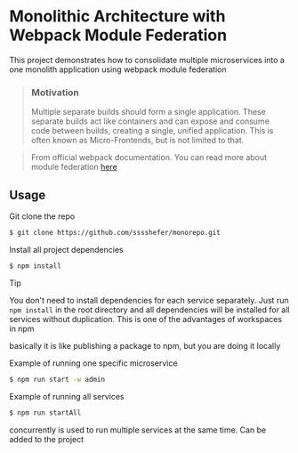 # Monolithic Architecture with Webpack Module Federation
 This project demonstrates how to consolidate multiple microservices into a one monolith application using webpack module federation


> <h3> Motivation </h3> 
> Multiple separate builds should form a single application. These separate builds act like containers and can expose and consume code between builds, creating a single, unified application.
> This is often known as Micro-Frontends, but is not limited to that. <br/>

> From official webpack documentation. You can read more about module federation [here](https://webpack.js.org/concepts/module-federation/)

## Usage

Git clone the repo 
```bash
$ git clone https://github.com/sssshefer/monorepo.git
```

Install all project dependencies 
```bash
$ npm install
```
> [!TIP]
> You don't need to install dependencies for each service separately. 
> Just run `npm install` in the root directory and all dependencies will be installed for all services without duplication.
> This is one of the advantages of workspaces in npm

basically it is like publishing a package to npm, but you are doing it locally

Example of running one specific microservice
```bash
$ npm run start -w admin
```

Example of running all services
```bash
$ npm run startAll
```

concurrently is used to run multiple services at the same time. Can be added to the project


